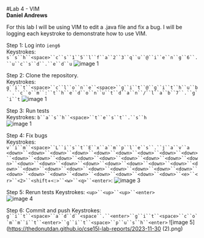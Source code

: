 #Lab 4 - VIM  
**Daniel Andrews**  

For this lab I will be using VIM to edit a .java file and fix a bug. I will be logging each keystroke to demonstrate how to use VIM.  

Step 1: Log into `ieng6`  
Keystrokes: `s``s``h``<space>``c``s``1``5``l``f``a``2``3``q``u``@``i``e``n``g``6``.``u``c``s``d``.``e``d``u`
![image 1](https://thedonutdan.github.io/cse15l-lab-reports/2023-11-30.png)

Step 2: Clone the repository.  
Keystrokes: `g``i``t``<space>``c``l``o``n``e``<space>``g``i``t``@``g``i``t``h``u``b``.``c``o``m``:``t``h``e``d``o``n``u``t``d``a``n``/``l``a``b``7``.``g``i``t`
![image 1](https://thedonutdan.github.io/cse15l-lab-reports/sshandclone.png)

Step 3: Run tests  
Keystrokes: `b``a``s``h``<space>``t``e``s``t``.``s``h`  
![image 1](https://thedonutdan.github.io/cse15l-lab-reports/step6.png)

Step 4: Fix bugs  
Keystrokes: `v``i``m``<space>``L``i``s``t``E``x``a``m``p``l``e``s``.``j``a``v``a`  
`<down>``<down>``<down>``<down>``<down>``<down>``<down>``<down>``<down>``<down>``<down>``<down>``<down>``<down>``<down>``<down>``<down>``<down>``<down>``<down>``<down>``<down>``<down>``<down>``<down>``<down>``<down>``<down>``<down>``<down>``<down>``<down>``<down>``<down>``<down>``<down>``<down>``<down>``<down>``<down>``<down>``<down>``<down>``<e>``<r>``<2>``<shift`+`<:>``<w>``<q>``<enter>`:
![image 3](https://thedonutdan.github.io/cse15l-lab-reports/step7.png)

Step 5: Rerun tests
Keystrokes: `<up>``<up>``<up>``<enter>`  
![image 4](https://thedonutdan.github.io/cse15l-lab-reports/step8.png)

Step 6: Commit and push
Keystrokes: `g``i``t``<space>``a``d``d``<space``.``<enter>``g``i``t``<space>``c``o``m``m``i``t``<enter>``g``i``t``<space>``p``u``s``h``<enter>`
![image 5](https://thedonutdan.github.io/cse15l-lab-reports/2023-11-30 (2).png)
